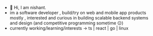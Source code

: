 - 👋 Hi, I am nishant.
- im a software developer , build/try on web and mobile app products mostly , interested and curious in building scalable backend systems and design (and competitive programming sometime 😑)
- currently working/learning/interests -> ts | react | go | linux 
<!---
nishantsahu961/nishantsahu961 is a ✨ special ✨ repository because its `README.md` (this file) appears on your GitHub profile.
You can click the Preview link to take a look at your changes.
--->
